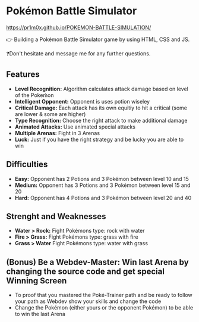# Pokémon Battle Simulator

https://pr1m0x.github.io/POKEMON-BATTLE-SIMULATION/

👉 Building a Pokémon Battle Simulator game by using HTML, CSS and JS.

❓Don't hesitate and message me for any further questions.
## Features
* **Level Recognition:** Algorithm calculates attack damage based on level of the Pokeḿon
* **Intelligent Opponent:** Opponent is uses potion wiseley
* **Critical Damage:** Each attack has its own equitiy to hit a critical (some are lower & some are higher)
* **Type Recognition:** Choose the right attack to make additional damage
* **Animated Attacks:** Use animated special attacks
* **Multiple Arenas:** Fight in 3 Arenas
* **Luck:** Just if you have the right strategy and be lucky you are able to win
## Difficulties
* **Easy:** Opponent has 2 Potions and 3 Pokémon between level 10 and 15
* **Medium:** Opponent has 3 Potions and 3 Pokémon between level 15 and 20
* **Hard:** Opponent has 4 Potions and 3 Pokémon between level 20 and 40

## Strenght and Weaknesses
* **Water > Rock:** Fight Pokémons type: rock with water
* **Fire > Grass:** Fight Pokémons type: grass with fire
* **Grass > Water** Fight Pokémons type: water with grass

## (Bonus) Be a Webdev-Master: Win last Arena by changing the source code and get special Winning Screen
* To proof that you mastered the Poké-Trainer path and be ready to follow your path as Webdev show your skills and change the code
* Change the Pokémon (either yours or the opponent Pokémon) to be able to win the last Arena
